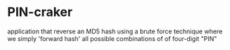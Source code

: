 # PIN-craker
application that reverse an MD5 hash using a brute force technique where we simply 'forward hash' all possible combinations of of four-digit "PIN"

